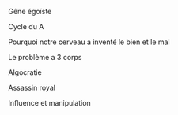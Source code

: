 Gêne égoïste 

Cycle du A

Pourquoi notre cerveau a inventé le bien et le mal

Le problème a 3 corps

Algocratie

Assassin royal

Influence et manipulation
